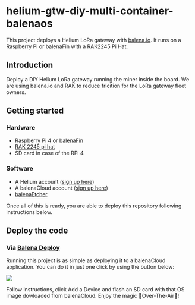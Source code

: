 # helium-gtw-diy-multi-container-balenaos

This project deploys a Helium LoRa gateway with [balena.io](https://balena.io). It runs on a Raspberry Pi or balenaFin with a RAK2245 Pi Hat. 


## Introduction

Deploy a DIY Helium LoRa gateway running the miner inside the board. We are using balena.io and RAK to reduce fricition for the LoRa gateway fleet owners.


## Getting started

### Hardware

* Raspberry Pi 4 or [balenaFin](https://www.balena.io/fin/)
* [RAK 2245 pi hat](https://store.rakwireless.com/products/rak2245-pi-hat)
* SD card in case of the RPi 4

### Software

* A Helium account ([sign up here](console.helium.com/))
* A balenaCloud account ([sign up here](https://dashboard.balena-cloud.com/))
* [balenaEtcher](https://balena.io/etcher)

Once all of this is ready, you are able to deploy this repository following instructions below.

## Deploy the code

### Via [Balena Deploy](https://www.balena.io/docs/learn/deploy/deploy-with-balena-button/)

Running this project is as simple as deploying it to a balenaCloud application. You can do it in just one click by using the button below:

[![](https://www.balena.io/deploy.png)](https://dashboard.balena-cloud.com/deploy?repoUrl=https://github.com/PastaGringo/helium-gtw-diy-multi-container-balenaos)

Follow instructions, click Add a Device and flash an SD card with that OS image dowloaded from balenaCloud. Enjoy the magic 🌟Over-The-Air🌟!
